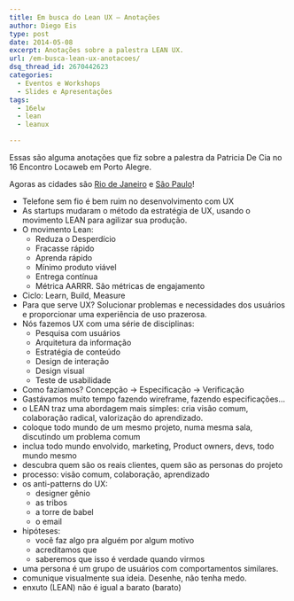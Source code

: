 ```yaml
---
title: Em busca do Lean UX – Anotações
author: Diego Eis
type: post
date: 2014-05-08
excerpt: Anotações sobre a palestra LEAN UX.
url: /em-busca-lean-ux-anotacoes/
dsq_thread_id: 2670442623
categories:
  - Eventos e Workshops
  - Slides e Apresentações
tags:
  - 16elw
  - lean
  - leanux

---
```

Essas são alguma anotações que fiz sobre a palestra da Patricia De Cia no 16 Encontro Locaweb em Porto Alegre.
  
Agoras as cidades são [Rio de Janeiro][1] e [São Paulo][2]!



  * Telefone sem fio é bem ruim no desenvolvimento com UX
  * As startups mudaram o método da estratégia de UX, usando o movimento LEAN para agilizar sua produção.
  * O movimento Lean: 
      * Reduza o Desperdício
      * Fracasse rápido
      * Aprenda rápido
      * Mínimo produto viável
      * Entrega contínua
      * Métrica AARRR. São métricas de engajamento
  * Ciclo: Learn, Build, Measure
  * Para que serve UX? Solucionar problemas e necessidades dos usuários e proporcionar uma experiência de uso prazerosa.
  * Nós fazemos UX com uma série de disciplinas: 
      * Pesquisa com usuários
      * Arquitetura da informação
      * Estratégia de conteúdo
      * Design de interação
      * Design visual
      * Teste de usabilidade
  * Como fazíamos? Concepção -> Especificação -> Verificação
  * Gastávamos muito tempo fazendo wireframe, fazendo especificações&#8230;
  * o LEAN traz uma abordagem mais simples: cria visão comum, colaboração radical, valorização do aprendizado.
  * coloque todo mundo de um mesmo projeto, numa mesma sala, discutindo um problema comum
  * inclua todo mundo envolvido, marketing, Product owners, devs, todo mundo mesmo
  * descubra quem são os reais clientes, quem são as personas do projeto
  * processo: visão comum, colaboração, aprendizado
  * os anti-patterns do UX: 
      * designer gênio
      * as tribos
      * a torre de babel
      * o email
  * hipóteses: 
      * você faz algo pra alguém por algum motivo
      * acreditamos que
      * saberemos que isso é verdade quando virmos
  * uma persona é um grupo de usuários com comportamentos similares.
  * comunique visualmente sua ideia. Desenhe, não tenha medo.
  * enxuto (LEAN) não é igual a barato (barato)

 [1]: http://bit.ly/16elw-rj
 [2]: http://bit.ly/16elw-sp